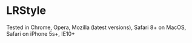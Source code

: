 # LRStyle
Tested in Chrome, Opera, Mozilla (latest versions), Safari 8+ on MacOS, Safari on iPhone 5s+, IE10+

